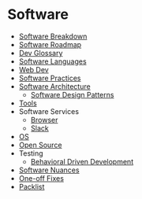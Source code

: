# Software

- [Software Breakdown](./general/software-breakdown.md)
- [Software Roadmap](./software-roadmap.md)
- [Dev Glossary](./dev-glossary.md)
- [Software Languages](./languages/software-languages.md)
- [Web Dev](./web-dev/web-dev.md)
- [Software Practices](./general/software-practices.md)
- [Software Architecture](./general/software-architecture.md)
  - [Software Design Patterns](./general/software-design-patterns.md)
- [Tools](./tools/software-tools.md)
- Software Services
  - [Browser](./browser.md)
  - [Slack](./slack.md)
- [OS](./os/os.md)
- [Open Source](./open-source.md)
- Testing
  - [Behavioral Driven Development](./testing/bdd.md)
- [Software Nuances](./general/software-nuances.md)
- [One-off Fixes](./general/one-off-fixes.md)
- [Packlist](./software-work-packlist.md)
